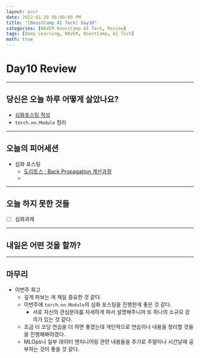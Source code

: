 ```yaml
---
layout: post
date: 2022-01-28 06:00:00 PM
title: "[BoostCamp AI Tech] Day10"
categories: [NAVER BoostCamp AI Tech, Review]
tags: [Deep Learning, NAVER, BoostCamp, AI Tech]
math: true
---
```


# Day10 Review

---

## 당신은 오늘 하루 어떻게 살았나요?
- [심화포스팅 작성](https://cow-coding.github.io/posts/module/)
- `torch.nn.Module` 정리

---

## 오늘의 피어세션

- 심화 포스팅
    - [도리토스 : Back Propagation 계산과정](https://blog.naver.com/axe_knife/222633639093)
    - 

---

## 오늘 하지 못한 것들
- [ ] 심화과제

---

## 내일은 어떤 것을 할까?

---

## 마무리
- 이번주 회고
    - 깊게 파보는 게 제일 중요한 것 같다.
    - 이번주에 `torch.nn.Module`의 심화 포스팅을 진행한게 좋은 것 같다.
        - 서로 자신의 관심분야를 자세하게 파서 설명해주니까 또 하나의 소규모 강의가 있는 것 같다.
    - 조금 더 코딩 연습을 더 하면 좋겠는데 개인적으로 연습이나 내용을 정리할 것들을 진행해봐야겠다.
    - MLOps나 일부 데이터 엔지니어링 관련 내용들을 추가로 주말이나 시간날때 공부하는 것이 좋을 것 같다.

